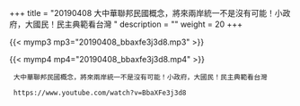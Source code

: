 +++
title = "20190408  大中華聯邦民國概念，將來兩岸統一不是沒有可能！小政府，大國民！民主典範看台灣 "
description = ""
weight = 20
+++

{{< mymp3 mp3="20190408_bbaxfe3j3d8.mp3" >}}

{{< mymp4 mp4="20190408_bbaxfe3j3d8.mp4" >}}

     大中華聯邦民國概念，將來兩岸統一不是沒有可能！小政府，大國民！民主典範看台灣 
     
     https://www.youtube.com/watch?v=BbaXFe3j3d8 
